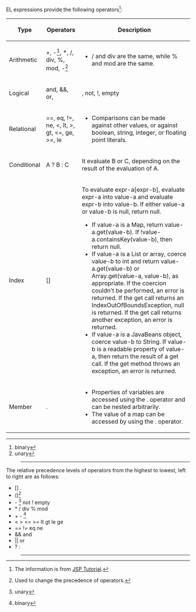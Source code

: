 EL expressions provide the following operators[^1]:

<table>
<thead>
<tr class="header">
<th><p>Type</p></th>
<th><p>Operators</p></th>
<th><p>Description</p></th>
</tr>
</thead>
<tbody>
<tr class="odd">
<td><p>Arithmetic</p></td>
<td><p>+, -<a href="#fn1" class="footnote-ref" id="fnref1"
role="doc-noteref"><sup>1</sup></a>, *, /, div, %, mod, -<a href="#fn2"
class="footnote-ref" id="fnref2"
role="doc-noteref"><sup>2</sup></a></p></td>
<td><ul>
<li>/ and div are the same, while % and mod are the same.</li>
</ul></td>
</tr>
<tr class="even">
<td><p>Logical</p></td>
<td><p>and, &amp;&amp;, or, <nowiki></p></td>
<td><p></nowiki>, not, !, empty</p></td>
</tr>
<tr class="odd">
<td><p>Relational</p></td>
<td><p>==, eq, !=, ne, &lt;, lt, &gt;, gt, &lt;=, ge, &gt;=, le</p></td>
<td><ul>
<li>Comparisons can be made against other values, or against boolean,
string, integer, or floating point literals.</li>
</ul></td>
</tr>
<tr class="even">
<td><p>Conditional</p></td>
<td><p>A ? B : C</p></td>
<td><p>It evaluate B or C, depending on the result of the evaluation of
A.</p></td>
</tr>
<tr class="odd">
<td><p>Index</p></td>
<td><p>[]</p></td>
<td><p>To evaluate expr-a[expr-b], evaluate expr-a into value-a and
evaluate expr-b into value-b. If either value-a or value-b is null,
return null.</p>
<ul>
<li>If value-a is a Map, return value-a.get(value-b). If
!value-a.containsKey(value-b), then return null.</li>
<li>If value-a is a List or array, coerce value-b to int and return
value-a.get(value-b) or Array.get(value-a, value-b), as appropriate. If
the coercion couldn't be performed, an error is returned. If the get
call returns an IndexOutOfBoundsException, null is returned. If the get
call returns another exception, an error is returned.</li>
<li>If value-a is a JavaBeans object, coerce value-b to String. If
value-b is a readable property of value-a, then return the result of a
get call. If the get method throws an exception, an error is
returned.</li>
</ul></td>
</tr>
<tr class="even">
<td><p>Member</p></td>
<td><p>.</p></td>
<td><ul>
<li>Properties of variables are accessed using the . operator and can be
nested arbitrarily.</li>
<li>The value of a map can be accessed by using the . operator.</li>
</ul></td>
</tr>
</tbody>
</table>
<aside id="footnotes" class="footnotes footnotes-end-of-document"
role="doc-endnotes">
<hr />
<ol>
<li id="fn1">binary<a href="#fnref1" class="footnote-back"
role="doc-backlink">↩︎</a></li>
<li id="fn2">unary<a href="#fnref2" class="footnote-back"
role="doc-backlink">↩︎</a></li>
</ol>
</aside>

> ------------------------------------------------------------------------
>
> <references/>

The relative precedence levels of operators from the highest to lowest,
left to right are as follows:

- \[\] .
- ()[^2]
- \- [^3] not ! empty
- \* / div % mod
- \+ - [^4]
- \< \> \<= \>= lt gt le ge
- == != eq ne
- && and
- \|\| or
- ? :

> ------------------------------------------------------------------------
>
> <references/>



[^1]: The information is from [JSP Tutorial](http://download.oracle.com/javaee/1.4/tutorial/doc/JSPIntro7.html).

[^2]: Used to change the precedence of operators.

[^3]: unary

[^4]: binary

